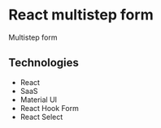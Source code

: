 # React multistep form

Multistep form

## Technologies

-   React
-   SaaS
-   Material UI
-   React Hook Form
-   React Select
